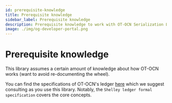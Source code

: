 ```yaml
---
id: prerequisite-knowledge
title: Prerequisite knowledge
sidebar_label: Prerequisite knowledge
description: Prerequisite knowledge to work with OT-OCN Serialization Lib
image: ./img/og-developer-portal.png
--- 
```


# Prerequisite knowledge

This library assumes a certain amount of knowledge about how OT-OCN works (want to avoid re-documenting the wheel).

You can find the specifications of OT-OCN's ledger [here](https://github.com/input-output-hk/otocn-ledger-specs) which we suggest consulting as you use this library. Notably, the `Shelley ledger formal specification` covers the core concepts.